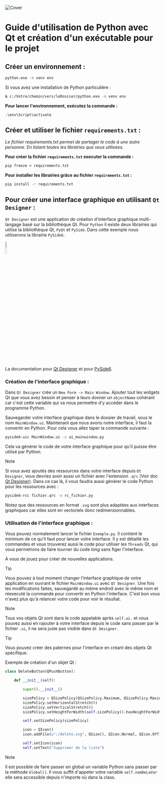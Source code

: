 ![Cover](https://upload.wikimedia.org/wikipedia/commons/thumb/8/81/Qt_logo_neon_2022.svg/langfr-180px-Qt_logo_neon_2022.svg.png)

# Guide d'utilisation de Python avec Qt et création d'un exécutable pour le projet

## Créer un environnement :

```cmd
python.exe -m venv env
```

Si vous avez une installation de Python particulière :

```cmd
& c:/Votre/chemin/vers/leDossier/python.exe -m venv env
```

**Pour lancer l'environnement, exécutez la commande :**

```cmd
.\env\Script\activate
```

## Créer et utiliser le fichier `requirements.txt` :

_Le fichier requirements.txt permet de partager le code à une autre personne. En listant toutes les librairies que vous utilisées._

**Pour créer la fichier `requirements.txt` executer la commande :**

```cmd
pip freeze > requirements.txt
```

**Pour installer les librairies grâce au fichier `requirements.txt` :**

```cmd
pip install -r requirements.txt
```

## Pour créer une interface graphique en utilisant `Qt Designer` :

`Qt Designer` est une application de création d'interface graphique multi-langage
basé sur la bibliothèque Qt. Pour `Python` il existe deux librairies qui utilise 
la bibliothèque Qt, `PyQt` et `PySide`. Dans cette exemple nous utiliserons la
librairie `PySide6`.

<img src="https://qt-wiki-uploads.s3.amazonaws.com/images/e/ed/Qtforpython2023.png" style="width: 10%;">

La documentation pour 
[Qt Designer](https://doc.qt.io/qt-6/qtdesigner-manual.html) 
et pour [PySide6](https://doc.qt.io/qtforpython-6/index.html).

### Création de l'interface graphique :

Dans `Qt Designer` crée un `New Form -> Main Window`. Ajouter tout les widgets 
Qt que vous avez besoin et penser à leurs donner un `objectName` cohérant car
c'est cette variable qui va nous permettre d'y accéder dans le programme Python.

Sauvegarder votre interface graphique dans le dossier de travail, sous le nom 
`MainWindow.ui`. Maintenant que nous avons notre interface, il faut la convertir
en Python. Pour cela vous allez taper la commande suivante :

```cmd
pyside6-uic MainWindow.ui -o ui_mainwindow.py
```

Cela va générer le code de votre interface graphique pour qu'il puisse être
utilisé par Python.

> [!NOTE]
> Si vous avez ajoutés des ressources dans votre interface depuis `Qt Designer`, 
> vous devriez avoir aussi un fichier avec l'extension `.qrc` (Voir doc 
> [Qt Designer](https://doc.qt.io/qt-6/qtdesigner-manual.html)). Dans ce cas là,
> il vous faudra aussi générer le code Python pour les ressources avec :
> ```cmd
> pyside6-rcc fichier.qrc -o rc_fichier.py
> ```
> Notez que des ressources en format `.svg` sont plus adaptées aux interfaces
> graphiques car elles sont en vectoriels donc redimensionnables.

### Utilisation de l'interface graphique :

Vous pouvez normalement lancer le fichier `Exemple.py`. Il contient le minimum 
de ce qu'il faut pour lancer votre interface. Il y est détaillé les commandes
et vous trouverez aussi le code pour utiliser les `Threads` Qt, qui vous 
permetrons de faire tourner du code _long_ sans figer l'interface.

À vous de jouez pour créer de nouvelles applications.

> [!TIP]
> Vous pouvez à tout moment changer l'interface graphique de votre application en
> ouvrant le fichier `MainWindow.ui` avec `Qt Designer`. Une fois les 
> modifications faites, sauvegardé au même endroit avec le même nom et réexecuté 
> la commande  pour convertir en Python l'interface. C'est bon vous n'avez plus 
> qu'à relancer votre code pour voir le résultat.

> [!NOTE]
> Tous vos objets Qt sont dans le code appelable après `self.ui.` et vous pouvez 
> aussi en rajouter à votre interface depuis le code sans passer par le fichier 
> `.ui`, il ne sera juste pas visible dans `Qt Designer`.

> [!TIP]
> Vous pouvez créer des paternes pour l'interface en créant des objets Qt 
> spécifique.
> 
> Exemple de création d'un objet Qt :
> ```python
> class DeleteButton(QPushButton):
> 
>     def __init__(self):
> 
>         super().__init__()
> 
>         sizePolicy = QSizePolicy(QSizePolicy.Maximum, QSizePolicy.Maximum)
>         sizePolicy.setHorizontalStretch(0)
>         sizePolicy.setVerticalStretch(0)
>         sizePolicy.setHeightForWidth(self.sizePolicy().hasHeightForWidth())
> 
>         self.setSizePolicy(sizePolicy)
> 
>         icon = QIcon()
>         icon.addFile(u":/delete.svg", QSize(), QIcon.Normal, QIcon.Off)
> 
>         self.setIcon(icon)
>         self.setText("Supprimer de la liste")
> ```

> [!NOTE]
> Il est possible de faire passer en global un variable Python sans passer par la
> méthode `Global()`. Il vous suffit d'appeler votre variable `self.nomDeLaVar` 
> elle sera accessible depuis n'importe où dans la class.